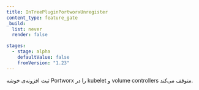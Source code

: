 ```yaml
---
title: InTreePluginPortworxUnregister
content_type: feature_gate
_build:
  list: never
  render: false

stages:
  - stage: alpha
    defaultValue: false
    fromVersion: "1.23"
---
```

ثبت افزونه‌ی خوشه Portworx را در kubelet و volume controllers متوقف می‌کند.